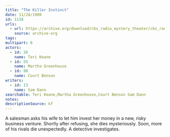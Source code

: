 ```yaml
---
title: "The Killer Instinct"
date: 11/24/1980
id: 1138
urls: 
  - url: https://archive.org/download/cbs_radio_mystery_theater/cbs_radio_mystery_theater-1101-1150.zip/cbs_radio_mystery_theater-1101-1150%2Fcbsrmt_1138_killer_instinct.mp3
    source: archive-org
tags: 
multipart: 0
actors:  
  - id: 26
    name: Teri Keane  
  - id: 55
    name: Martha Greenhouse  
  - id: 90
    name: Court Benson
writers:  
  - id: 13
    name: Sam Dann
searchable: Teri Keane,Martha Greenhouse,Court Benson Sam Dann
notes: 
descriptionSource: kf
---
```

A salesman asks his wife to let him invest her money in a new, risky business venture. Shortly after refusing, she dies mysteriously. Soon, more of his rivals die unexpectedly. A detective investigates.